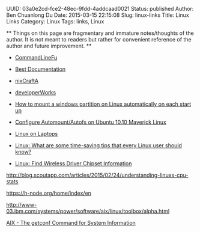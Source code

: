 UUID: 03a0e2cd-fce2-48ec-9fdd-4addcaad0021
Status: published
Author: Ben Chuanlong Du
Date: 2015-03-15 22:15:08
Slug: linux-links
Title: Linux Links
Category: Linux
Tags: links, Linux

**
Things on this page are fragmentary and immature notes/thoughts of the author. 
It is not meant to readers but rather for convenient reference of the author and future improvement.
**
 

- [CommandLineFu](http://www.commandlinefu.com/commands/browse/sort-by-votes)
- [Best Documentation](http://www.cyberciti.biz/tips/linux-unix-bsd-documentations.html)
- [nixCraftA](http://www.cyberciti.biz/)
- [developerWorks](http://www.ibm.com/developerworks/cn/linux/)

- [How to mount a windows partition on Linux automatically on each start up](http://www.computerandyou.net/2011/05/how-to-mount-a-windows-partition-on-linux-automatically-on-each-start-up/)

- [Configure Automount/Autofs on Ubuntu 10.10 Maverick Linux](http://aaronwalrath.wordpress.com/2011/03/21/configure-automountautofs-on-ubuntu-10-10-maverick-linux/)

- [Linux on Laptops](http://www.linux-on-laptops.com/)
- [Linux: What are some time-saving tips that every Linux user should know?](http://www.quora.com/Linux/What-are-some-time-saving-tips-that-every-Linux-user-should-know#)
- [Linux: Find Wireless Driver Chipset Information](http://www.cyberciti.biz/faq/linux-find-wireless-driver-chipset/)




http://blog.scoutapp.com/articles/2015/02/24/understanding-linuxs-cpu-stats

https://h-node.org/home/index/en

http://www-03.ibm.com/systems/power/software/aix/linux/toolbox/alpha.html

[AIX - The getconf Command for System Information](http://www.redbooks.ibm.com/abstracts/tips0124.html?Open)

